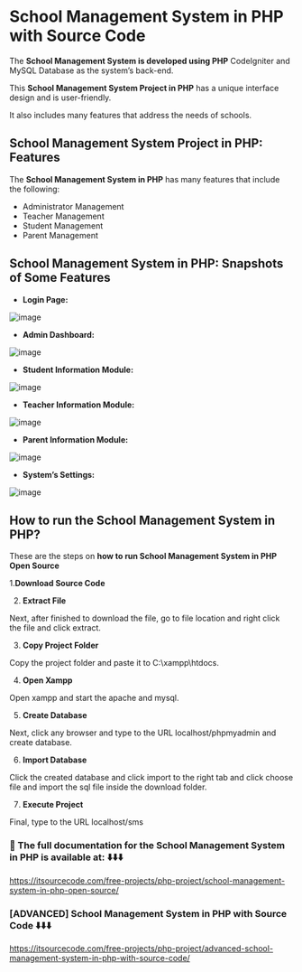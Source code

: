 # School Management System in PHP with Source Code

The **School Management System is developed using PHP** CodeIgniter and MySQL Database as the system’s back-end. 

This **School Management System Project in PHP** has a unique interface design and is user-friendly. 

It also includes many features that address the needs of schools.

## School Management System Project in PHP: Features

The **School Management System in PHP** has many features that include the following:

* Administrator Management
* Teacher Management
* Student Management
* Parent Management


## School Management System in PHP: Snapshots of Some Features

* **Login Page:**

![image](https://github.com/user-attachments/assets/c2fb3486-9e90-427c-94e4-4fd317010bbf)

* **Admin Dashboard:**

![image](https://github.com/user-attachments/assets/ea08ba14-6810-488e-8ecd-3295b5919d0b)

* **Student Information Module:**

![image](https://github.com/user-attachments/assets/379083c2-c752-4013-bb27-64571d7acbab)

* **Teacher Information Module:**

![image](https://github.com/user-attachments/assets/edb2faef-abf6-473c-b389-fd8e1bb96169)

* **Parent Information Module:**

![image](https://github.com/user-attachments/assets/7e3f5b83-e8d2-4b7d-b574-079ccfbcf3b6)

* **System’s Settings:**

![image](https://github.com/user-attachments/assets/5536adae-3064-4a4b-8672-fea4318912ee)

## How to run the School Management System in PHP?
These are the steps on **how to run School Management System in PHP Open Source**

1.**Download Source Code**

2. **Extract File**

Next, after finished to download the file, go to file location and right click the file and click extract.

3. **Copy Project Folder**

Copy the project folder and paste it to C:\xampp\htdocs.

4. **Open Xampp**

Open xampp and start the apache and mysql.

5. **Create Database**

Next, click any browser and type to the URL localhost/phpmyadmin and create database.

6. **Import Database**

Click the created database and click import to the right tab and click choose file and import the sql file inside the download folder.

7. **Execute Project**

Final, type to the URL localhost/sms

### 📌 The full documentation for the School Management System in PHP is available at: ⬇️⬇️⬇️

https://itsourcecode.com/free-projects/php-project/school-management-system-in-php-open-source/


### [ADVANCED] School Management System in PHP with Source Code ⬇️⬇️⬇️

https://itsourcecode.com/free-projects/php-project/advanced-school-management-system-in-php-with-source-code/








